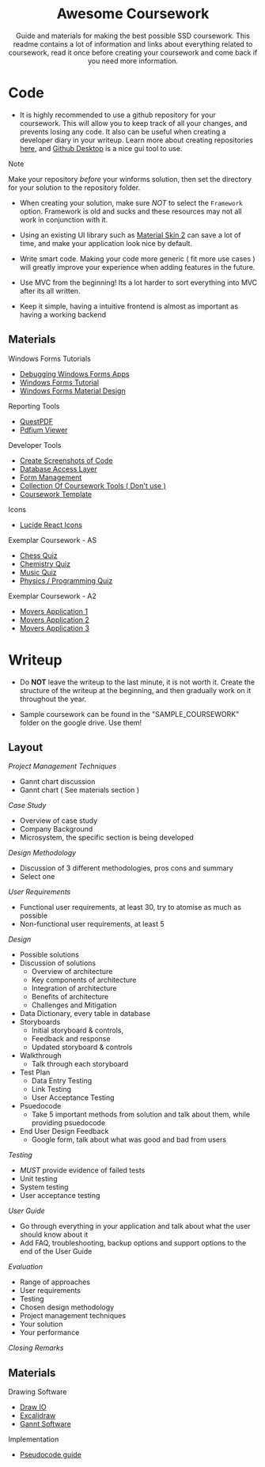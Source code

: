 <div align="center">

# Awesome Coursework

Guide and materials for making the best possible SSD coursework. This readme contains a lot of information and links about
everything related to coursework, read it once before creating your coursework and come back if you need more information.

</div>

# Code

- It is highly recommended to use a github repository for your coursework. This will allow you to
keep track of all your changes, and prevents losing any code. It also can be useful when creating a
developer diary in your writeup. Learn more about creating repositories [here](https://docs.github.com/en/repositories/creating-and-managing-repositories/quickstart-for-repositories),
and [Github Desktop](https://desktop.github.com/download/) is a nice gui tool to use.

> [!NOTE]
> Make your repository _before_ your winforms solution, then set the directory for your solution to the repository folder.

- When creating your solution, make sure _NOT_ to select the `Framework` option. Framework is old and
sucks and these resources may not all work in conjunction with it.

- Using an existing UI library such as [Material Skin 2](https://github.com/DigitalAdeel/MaterialSkin2DotNet) can
save a lot of time, and make your application look nice by default.

- Write smart code. Making your code more generic ( fit more use cases ) will greatly improve your experience when adding
features in the future.

- Use MVC from the beginning! Its a lot harder to sort everything into MVC after its all written.

- Keep it simple, having a intuitive frontend is almost as important as having a working backend

## Materials

Windows Forms Tutorials
- [Debugging Windows Forms Apps](https://learn.microsoft.com/en-us/visualstudio/debugger/debugger-feature-tour?view=vs-2022)
- [Windows Forms Tutorial](https://www.youtube.com/watch?v=0zLZQesgV5o)
- [Windows Forms Material Design](https://www.youtube.com/watch?v=tX9E2azR1DY)

Reporting Tools
- [QuestPDF](https://www.questpdf.com/)
- [Pdfium Viewer](https://github.com/pvginkel/PdfiumViewer)

Developer Tools
- [Create Screenshots of Code](https://github.com/juleswhi/CsSnapper)
- [Database Access Layer](https://github.com/juleswhi/DAL)
- [Form Management](https://github.com/juleswhi/WinView)
- [Collection Of Coursework Tools ( Don't use )](https://github.com/juleswhi/ssd-winforms-tooling)
- [Coursework Template](https://github.com/juleswhi/ssd-coursework-template)

Icons
- [Lucide React Icons](https://lucide.dev/icons/)

Exemplar Coursework - AS
- [Chess Quiz](https://github.com/juleswhi/Coursework24)
- [Chemistry Quiz](https://github.com/SemicolonUnexpected/as-coursework)
- [Music Quiz](https://github.com/TheFlugeler/AS-Coursework---Joshua-Coulter)
- [Physics / Programming Quiz](https://github.com/portishead127/SSDCoursework)

Exemplar Coursework - A2
- [Movers Application 1](https://github.com/juleswhi/A2Coursework)
- [Movers Application 2](https://github.com/SemicolonUnexpected/a2-coursework)
- [Movers Application 3](https://github.com/TheFlugeler/A2-Coursework-MOVERS)

# Writeup

- Do __NOT__ leave the writeup to the last minute, it is not worth it. Create the structure of the writeup at the beginning,
and then gradually work on it throughout the year.

- Sample coursework can be found in the "SAMPLE_COURSEWORK" folder on the google drive. Use them!


## Layout

*Project Management Techniques*
- Gannt chart discussion
- Gannt chart ( See materials section )

*Case Study*
- Overview of case study
- Company Background
- Microsystem, the specific section is being developed

*Design Methodology*
- Discussion of 3 different methodologies, pros cons and summary
- Select one

*User Requirements*
- Functional user requirements, at least 30, try to atomise as much as possible
- Non-functional user requirements, at least 5

*Design*
- Possible solutions
- Discussion of solutions
    - Overview of architecture
    - Key components of architecture
    - Integration of architecture
    - Benefits of architecture
    - Challenges and Mitigation
- Data Dictionary, every table in database
- Storyboards
    - Initial storyboard & controls,
    - Feedback and response
    - Updated storyboard & controls
- Walkthrough
    - Talk through each storyboard
- Test Plan
    - Data Entry Testing
    - Link Testing
    - User Acceptance Testing
- Psuedocode
    - Take 5 important methods from solution and talk about them, while providing psuedocode
- End User Design Feedback
    - Google form, talk about what was good and bad from users

*Testing*
- _MUST_ provide evidence of failed tests
- Unit testing
- System testing
- User acceptance testing

*User Guide*
- Go through everything in your application and talk about what the user should know about it
- Add FAQ, troubleshooting, backup options and support options to the end of the User Guide

*Evaluation*
- Range of approaches
- User requirements
- Testing
- Chosen design methodology
- Project management techniques
- Your solution
- Your performance

*Closing Remarks*

## Materials

Drawing Software
- [Draw IO](https://lucide.dev/icons/)
- [Excalidraw](https://excalidraw.com/)
- [Gannt Software](https://www.onlinegantt.com/#/gantt)

Implementation
- [Pseudocode guide](https://builtin.com/data-science/pseudocode)
